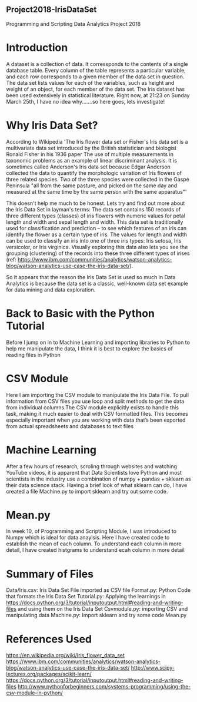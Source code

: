## Project2018-IrisDataSet
Programming and Scripting Data Analytics Project 2018

# Introduction
A dataset is a collection of data.  It corressponds to the contents of a single database table. Every column of the table represents a particular variable, and each row corresponds to a given member of the data set in question. The data set lists values for each of the variables, such as height and weight of an object, for each member of the data set.  The Iris dataset has been used extensively in statistical literature.  Right now, at 21:23 on Sunday March 25th, I have no idea why.......so here goes, lets investigate!

# Why Iris Data Set?
According to Wikipedia 'The Iris flower data set or Fisher's Iris data set is a multivariate data set introduced by the British statistician and biologist Ronald Fisher in his 1936 paper The use of multiple measurements in taxonomic problems as an example of linear discriminant analysis. It is sometimes called Anderson's Iris data set because Edgar Anderson collected the data to quantify the morphologic variation of Iris flowers of three related species. Two of the three species were collected in the Gaspé Peninsula "all from the same pasture, and picked on the same day and measured at the same time by the same person with the same apparatus"'

This doesn't help me much to be honest.  Lets try and find out more about the Iris Data Set in layman's terms:
The data set contains 150 records of three different types (classes) of iris flowers with numeric values for petal length and width and sepal length and width.  This data set is traditionally used for classification and prediction – to see which features of an iris can identify the flower as a certain type of iris. The values for length and width can be used to classify an iris into one of three iris types: Iris setosa, Iris versicolor, or Iris virginica. Visually exploring this data also lets you see the grouping (clustering) of the records into these three different types of irises (ref: https://www.ibm.com/communities/analytics/watson-analytics-blog/watson-analytics-use-case-the-iris-data-set/).

So it appears that the reason the Iris Data Set is used so much in Data Analytics is because the data set is a classic, well-known data set example for data mining and data exploration. 

# Back to Basic with the Python Tutorial
Before I jump on in to Machine Learning and importing libraries to Python to help me manipulate the data, I think it is best to explore the basics of reading files in Python

# CSV Module
Here I am importing the CSV module to manipulate the Iris Data File. To pull information from CSV files you use loop and split methods to get the data from individual columns.The CSV module explicitly exists to handle this task, making it much easier to deal with CSV formatted files. This becomes especially important when you are working with data that’s been exported from actual spreadsheets and databases to text files

# Machine Learning
After a few hours of research, scroling through websites and watching YouTube videos, it is apparent that Data Scientists love Python and most scientists in the industry use a combination of numpy + pandas + sklearn as their data science stack.  Having a brief look of what sklearn can do, I have created a file Machine.py to import sklearn and try out some code.

# Mean.py
In week 10, of Programming and Scripting Module, I was introduced to Numpy which is ideal for data anaylsis.  Here I have created code to establish the mean of each column.  To understand each column in more detail, I have created histgrams to understand ecah column in more detail

# Summary of Files
Data/Iris.csv: Iris Data Set File imported as CSV file
Format.py: Python Code that formats the Iris Data Set
Tutorial.py: Applying the learnings in https://docs.python.org/3/tutorial/inputoutput.html#reading-and-writing-files and using them on the Iris Data Set
Csvmodule.py: importing CSV and manipulating data
Machine.py: Import sklearn and try some code
Mean.py

# References Used
https://en.wikipedia.org/wiki/Iris_flower_data_set
https://www.ibm.com/communities/analytics/watson-analytics-blog/watson-analytics-use-case-the-iris-data-set/
http://www.scipy-lectures.org/packages/scikit-learn/
https://docs.python.org/3/tutorial/inputoutput.html#reading-and-writing-files
http://www.pythonforbeginners.com/systems-programming/using-the-csv-module-in-python/
